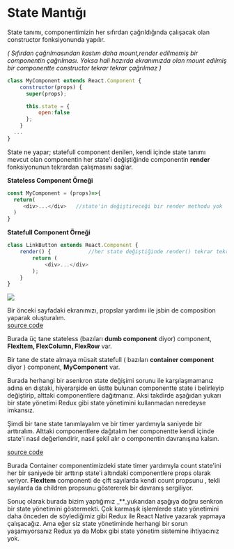 # State Mantığı

State tanımı, componentimizin her sıfırdan çağrıldığında çalışacak olan constructor fonksiyonunda yapılır.

_\( Sıfırdan çağrılmasından kastım daha mount,render edilmemiş bir componentin çağrılması. Yoksa hali hazırda ekranımızda olan mount edilmiş bir componentte constructor tekrar tekrar çağrılmaz \)_

```javascript
class MyComponent extends React.Component {
    constructor(props) {
      super(props);

      this.state = {
          open:false
      };
    }
  ...
}
```

State ne yapar; statefull component denilen, kendi içinde state tanımı mevcut olan componentin her state'i değiştiğinde componentin **render** fonksiyonunun tekrardan çalışmasını sağlar.

**Stateless Component Örneği**

```javascript
const MyComponent = (props)=>{
  return( 
     <div>...</div>   //state'in değiştireceği bir render methodu yok
  )
}
```

**Statefull Component Örneği**

```javascript
class LinkButton extends React.Component {
    render() {            //her state değiştiğinde render() tekrar tekrar çalışacak
        return (
            <div>...</div>
        );
    }
}
```

![](https://github.com/ysfzrn/react-native-turkce/tree/37853d6e5cb460c3118cb5ab0091ea8bf845ba4d/.gitbook/assets/desktop22.png)

Bir önceki sayfadaki ekranımızı, propslar yardımı ile jsbin de composition yaparak oluşturalım.  
[source code](http://jsbin.com/mebesol/12/edit?js,output)

Burada üç tane stateless \(bazıları **dumb component** diyor\) component, **FlexItem, FlexColumn, FlexRow** var.

Bir tane de state almaya müsait statefull \( bazıları **container component** diyor \) component, **MyComponent** var.

Burada herhangi bir asenkron state değişimi sorunu ile karşılaşmamanız adına en dıştaki, hiyerarşide en üstte bulunan componentte state i belirleyip değiştirip, alttaki componentlere dağıtmanız. Aksi takdirde aşağıdan yukarı bir state yönetimi Redux gibi state yönetimini kullanmadan neredeyse imkansız.

Şimdi bir tane state tanımlayalım ve bir timer yardımıyla saniyede bir arttıralım. Alttaki componentlere dağıtalım her componentte kendi içinde state'i nasıl değerlendirir, nasıl şekil alır o componentin davranışına kalsın.

[source code](http://jsbin.com/mebesol/15/edit?js,output)

Burada Container componentimizdeki state timer yardımıyla count state'ini her bir saniyede bir arttırıp state'i altındaki componentlere props olarak veriyor. **FlexItem** componenti de çift sayılarda kendi count propsunu , tekli sayılarda da children propsunu göstererek bir davranış sergiliyor.

Sonuç olarak burada bizim yaptığımız _\*\*_yukarıdan aşağıya doğru senkron bir state yönetimini göstermekti. Çok karmaşık işlemlerde state yönetimini daha önceden de söylediğimiz gibi Redux ile React Native yazarak yapmaya çalışacağız. Ama eğer siz state yönetiminde herhangi bir sorun yaşamıyorsanız Redux ya da Mobx gibi state yönetim sistemine ihtiyacınız yok.

